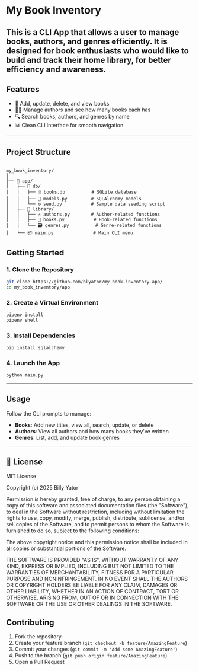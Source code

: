 # My Book Inventory

## This is a CLI App that allows a user to manage books, authors, and genres efficiently. It is designed for book enthusiasts who would like to build and track their home library, for better efficiency and awareness.

## Features

- 📘 Add, update, delete, and view books
- 👨‍💼 Manage authors and see how many books each has
- 🔍 Search books, authors, and genres by name
- 📊 Clean CLI interface for smooth navigation

---

## Project Structure

````

my_book_inventory/
│
├── 📁 app/
│   ├── 📁 db/
│   │   ├── 🗄️ books.db          # SQLite database
│   │   ├── 📄 models.py         # SQLAlchemy models
│   │   └── ⚙️ seed.py           # Sample data seeding script
│   ├── 📁 library/
│   │   ├── ✍️ authors.py        # Author-related functions
│   │   ├── 📘 books.py           # Book-related functions
│   │   └── 🗃️ genres.py          # Genre-related functions
│   └── 📦 main.py               # Main CLI menu
````

##  Getting Started

### 1. Clone the Repository

```bash
git clone https://github.com/blyator/my-book-inventory-app/
cd my_book_inventory/app
```

### 2. Create a Virtual Environment

```bash
pipenv install
pipenv shell
```

### 3. Install Dependencies

```bash
pip install sqlalchemy
```

### 4. Launch the App

```bash
python main.py
```

---

## Usage

Follow the CLI prompts to manage:

- **Books**: Add new titles, view all, search, update, or delete
- **Authors**: View all authors and how many books they've written
- **Genres**: List, add, and update book genres

---

## 📄 License

MIT License

Copyright (c) 2025 Billy Yator

Permission is hereby granted, free of charge, to any person obtaining a copy
of this software and associated documentation files (the "Software"), to deal
in the Software without restriction, including without limitation the rights
to use, copy, modify, merge, publish, distribute, sublicense, and/or sell
copies of the Software, and to permit persons to whom the Software is
furnished to do so, subject to the following conditions:

The above copyright notice and this permission notice shall be included in all
copies or substantial portions of the Software.

THE SOFTWARE IS PROVIDED "AS IS", WITHOUT WARRANTY OF ANY KIND, EXPRESS OR
IMPLIED, INCLUDING BUT NOT LIMITED TO THE WARRANTIES OF MERCHANTABILITY,
FITNESS FOR A PARTICULAR PURPOSE AND NONINFRINGEMENT. IN NO EVENT SHALL THE
AUTHORS OR COPYRIGHT HOLDERS BE LIABLE FOR ANY CLAIM, DAMAGES OR OTHER
LIABILITY, WHETHER IN AN ACTION OF CONTRACT, TORT OR OTHERWISE, ARISING FROM,
OUT OF OR IN CONNECTION WITH THE SOFTWARE OR THE USE OR OTHER DEALINGS IN THE
SOFTWARE.

## Contributing

1. Fork the repository
2. Create your feature branch (`git checkout -b feature/AmazingFeature`)
3. Commit your changes (`git commit -m 'Add some AmazingFeature'`)
4. Push to the branch (`git push origin feature/AmazingFeature`)
5. Open a Pull Request
